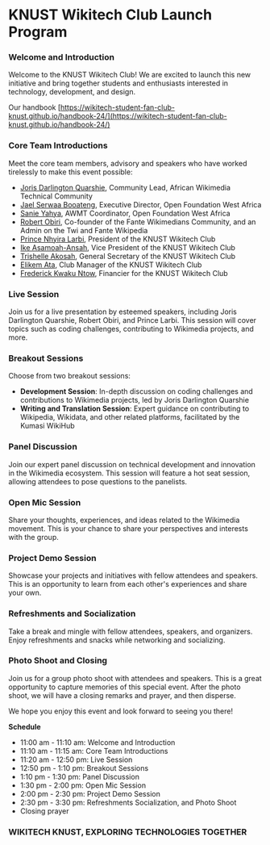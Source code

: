 
**KNUST Wikitech Club Launch Program**
=====================================

### Welcome and Introduction

Welcome to the KNUST Wikitech Club! We are excited to launch this new initiative and bring together students and enthusiasts interested in technology, development, and design.

Our handbook [https://wikitech-student-fan-club-knust.github.io/handbook-24/](https://wikitech-student-fan-club-knust.github.io/handbook-24/)

### Core Team Introductions

Meet the core team members, advisory and speakers who have worked tirelessly to make this event possible:

* [Joris Darlington Quarshie](https://www.mediawiki.org/wiki/User:Joris_Darlington_Quarshie), Community Lead, African Wikimedia Technical Community
* [Jael Serwaa Booateng](https://meta.wikimedia.org/wiki/User:Jael28), Executive Director, Open Foundation West Africa
* [Sanie Yahya](https://www.mediawiki.org/wiki/User:Pirate_064), AWMT Coordinator, Open Foundation West Africa
* [Robert Obiri](https://www.mediawiki.org/wiki/User:Robertjamal12), Co-founder of the Fante Wikimedians Community, and an Admin on the Twi and Fante Wikipedia
* [Prince Nhyira Larbi](https://meta.wikimedia.org/wiki/User:Pnlarbi), President of the KNUST Wikitech Club
* [Ike Asamoah-Ansah](https://meta.wikimedia.org/wiki/User:Ikeasamoahansah), Vice President of the KNUST Wikitech Club
* [Trishelle Akosah](https://meta.wikimedia.org/wiki/User:Trishmapak), General Secretary of the KNUST Wikitech Club
* [Elikem Ata](https://meta.wikimedia.org/wiki/User:A.elikem), Club Manager of the KNUST Wikitech Club
* [Frederick Kwaku Ntow](https://meta.m.wikimedia.org/wiki/User:Ntowfk), Financier for the KNUST Wikitech Club

### Live Session

Join us for a live presentation by esteemed speakers, including Joris Darlington Quarshie, Robert Obiri, and Prince Larbi. This session will cover topics such as coding challenges, contributing to Wikimedia projects, and more.

### Breakout Sessions

Choose from two breakout sessions:

* **Development Session**: In-depth discussion on coding challenges and contributions to Wikimedia projects, led by Joris Darlington Quarshie
* **Writing and Translation Session**: Expert guidance on contributing to Wikipedia, Wikidata, and other related platforms, facilitated by the Kumasi WikiHub

### Panel Discussion

Join our expert panel discussion on technical development and innovation in the Wikimedia ecosystem. This session will feature a hot seat session, allowing attendees to pose questions to the panelists.

### Open Mic Session

Share your thoughts, experiences, and ideas related to the Wikimedia movement. This is your chance to share your perspectives and interests with the group.

### Project Demo Session

Showcase your projects and initiatives with fellow attendees and speakers. This is an opportunity to learn from each other's experiences and share your own.

### Refreshments and Socialization

Take a break and mingle with fellow attendees, speakers, and organizers. Enjoy refreshments and snacks while networking and socializing.

### Photo Shoot and Closing

Join us for a group photo shoot with attendees and speakers. This is a great opportunity to capture memories of this special event. After the photo shoot, we will have a closing remarks and prayer, and then disperse.

We hope you enjoy this event and look forward to seeing you there!

**Schedule**

* 11:00 am - 11:10 am: Welcome and Introduction
* 11:10 am - 11:15 am: Core Team Introductions
* 11:20 am - 12:50 pm: Live Session
* 12:50 pm - 1:10 pm: Breakout Sessions
* 1:10 pm - 1:30 pm: Panel Discussion
* 1:30 pm - 2:00 pm: Open Mic Session
* 2:00 pm - 2:30 pm: Project Demo Session
* 2:30 pm - 3:30 pm: Refreshments Socialization, and Photo Shoot
* Closing prayer


### WIKITECH KNUST, EXPLORING TECHNOLOGIES TOGETHER

